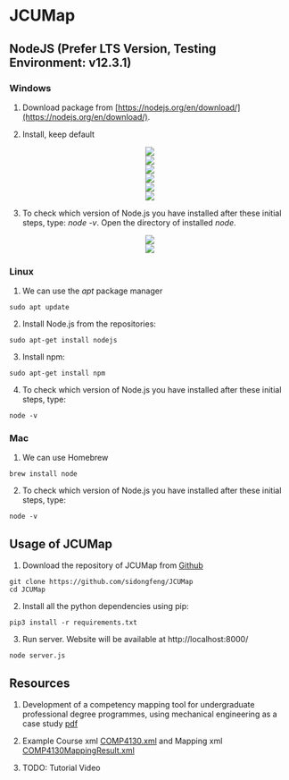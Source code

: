 # JCUMap

## NodeJS (Prefer LTS Version, Testing Environment: v12.3.1)

### Windows
1. Download package from [https://nodejs.org/en/download/](https://nodejs.org/en/download/). 

2. Install, keep default
<div style="color:#0000FF" align="center">
<img src="figures/install1.png"/> 
</div>
<div style="color:#0000FF" align="center">
<img src="figures/install2.png"/> 
</div>
<div style="color:#0000FF" align="center">
<img src="figures/install3.png"/> 
</div>
<div style="color:#0000FF" align="center">
<img src="figures/install4.png"/> 
</div>
<div style="color:#0000FF" align="center">
<img src="figures/install5.png"/> 
</div>
<div style="color:#0000FF" align="center">
<img src="figures/install6.png"/> 
</div>

3. To check which version of Node.js you have installed after these initial steps, type: *node -v*. Open the directory of installed *node*.
<div style="color:#0000FF" align="center">
<img src="figures/verify1.png"/> 
</div>
<div style="color:#0000FF" align="center">
<img src="figures/verify2.png"/> 
</div>

### Linux
1. We can use the *apt* package manager
```
sudo apt update
```

2. Install Node.js from the repositories:
```
sudo apt-get install nodejs
```

3. Install npm:
```
sudo apt-get install npm
```

4. To check which version of Node.js you have installed after these initial steps, type:
```
node -v
```

### Mac
1. We can use Homebrew
```
brew install node
```

2. To check which version of Node.js you have installed after these initial steps, type:
```
node -v
```

## Usage of JCUMap
1. Download the repository of JCUMap from [Github](https://github.com/sidongfeng/JCUMap)
```
git clone https://github.com/sidongfeng/JCUMap
cd JCUMap
```

2. Install all the python dependencies using pip:
```
pip3 install -r requirements.txt
```

3. Run server. Website will be available at http://localhost:8000/
```
node server.js
```

## Resources
1. Development of a competency mapping tool for undergraduate professional degree programmes, using mechanical engineering as a case study [pdf](https://github.com/sidongfeng/JCUMap/blob/master/resources/Holmes%2Bet%2Bal%2B2018%2BEuropean%2BJournal%2Bof%2BEngineering%2BEducation.pdf)

2. Example Course xml [COMP4130.xml](https://github.com/sidongfeng/JCUMap/blob/master/resources/COMP4130.xml) and Mapping xml [COMP4130MappingResult.xml](https://github.com/sidongfeng/JCUMap/blob/master/resources/COMP4130MappingResult.xml)

3. TODO: Tutorial Video 